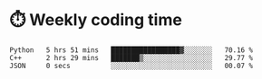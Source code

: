 
# :stopwatch: Weekly coding time
<!--START_SECTION:waka-->

```text
Python   5 hrs 51 mins   █████████████████▓░░░░░░░   70.16 %
C++      2 hrs 29 mins   ███████▒░░░░░░░░░░░░░░░░░   29.77 %
JSON     0 secs          ░░░░░░░░░░░░░░░░░░░░░░░░░   00.07 %
```

<!--END_SECTION:waka-->


<!-- <p> <img src="https://github-readme-stats.vercel.app/api?username=cozgerest&show_icons=true&hide_border=false" />  </p> -->

